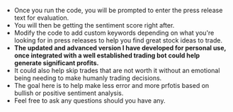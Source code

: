 * Once you run the code, you will be prompted to enter the press release text for evaluation.
* You will then be getting the sentiment score right after.
* Modify the code to add custom keywords depending on what you're looking for in press releases to help you find great stock ideas to trade.
* **The updated and advanced version I have developed for personal use, once integrated with a well established trading bot could help generate significant profits.**
* It could also help skip trades that are not worth it without an emotional being needing to make humanly trading decisions.
* The goal here is to help make less error and more prfotis based on bullish or positive sentiment analysis.
* Feel free to ask any questions should you have any.
